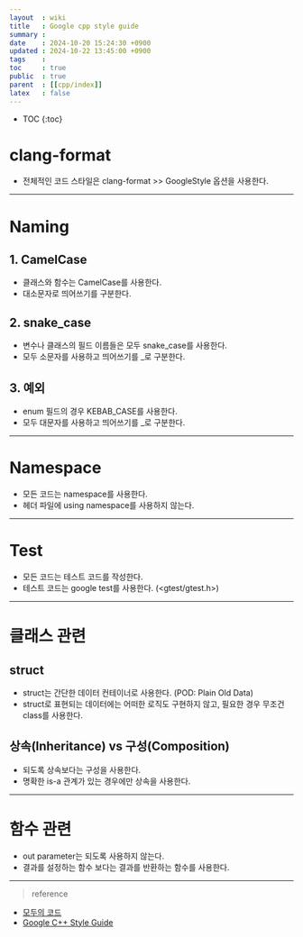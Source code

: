 ```yaml
---
layout  : wiki
title   : Google cpp style guide
summary : 
date    : 2024-10-20 15:24:30 +0900
updated : 2024-10-22 13:45:00 +0900
tags    : 
toc     : true
public  : true
parent  : [[cpp/index]]
latex   : false
---
```

* TOC
{:toc}

# clang-format
- 전체적인 코드 스타일은 clang-format >> GoogleStyle 옵션을 사용한다.

---

# Naming
## 1. CamelCase
- 클래스와 함수는 CamelCase를 사용한다.
- 대소문자로 띄어쓰기를 구분한다.

## 2. snake_case
- 변수나 클래스의 필드 이름들은 모두 snake_case를 사용한다.
- 모두 소문자를 사용하고 띄어쓰기를 _로 구분한다.
 
## 3. 예외
- enum 필드의 경우 KEBAB_CASE를 사용한다.
- 모두 대문자를 사용하고 띄어쓰기를 _로 구분한다.

---

# Namespace
- 모든 코드는 namespace를 사용한다.
- 헤더 파일에  using namespace를 사용하지 않는다.

---

# Test
- 모든 코드는 테스트 코드를 작성한다.
- 테스트 코드는 google test를 사용한다. (<gtest/gtest.h>)

---

# 클래스 관련
## struct
- struct는 간단한 데이터 컨테이너로 사용한다. (POD: Plain Old Data)
- struct로 표현되는 데이터에는 어떠한 로직도 구현하지 않고, 필요한 경우 무조건 class를 사용한다.

## 상속(Inheritance) vs 구성(Composition)
- 되도록 상속보다는 구성을 사용한다.
- 명확한 is-a 관계가 있는 경우에만 상속을 사용한다.

---

# 함수 관련
- out parameter는 되도록 사용하지 않는다.
- 결과를 설정하는 함수 보다는 결과를 반환하는 함수를 사용한다.

---


> reference
- [모두의 코드](https://modoocode.com/335)
- [Google C++ Style Guide](https://google.github.io/styleguide/cppguide.html)

